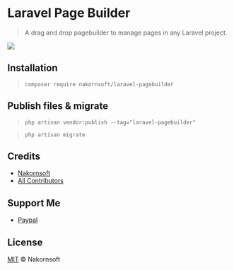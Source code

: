 # Laravel Page Builder
> A drag and drop pagebuilder to manage pages in any Laravel project.

<img src="https://www.vvveb.com/img/dark-theme.png">

## Installation

>`composer require nakornsoft/laravel-pagebuilder`


## Publish files & migrate

>`php artisan vendor:publish --tag="laravel-pagebuilder"`

>`php artisan migrate`

## Credits

* [Nakornsoft](https://www.nakornsoft.com)
* [All Contributors](https://github.com/nakornsoft/bitgrid/graphs/contributors)

## Support Me

* [Paypal](https://www.paypal.me/nakornsoft)


## License
[MIT](License.txt) © Nakornsoft
